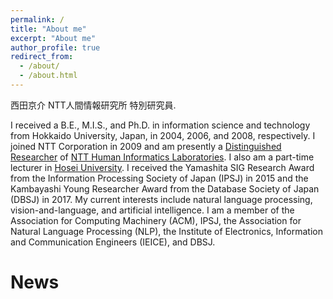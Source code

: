 ```yaml
---
permalink: /
title: "About me"
excerpt: "About me"
author_profile: true
redirect_from: 
  - /about/
  - /about.html
---
```


西田京介 NTT人間情報研究所 特別研究員.

I received a B.E., M.I.S., and Ph.D. in information science and technology from Hokkaido University, Japan, in 2004, 2006, and 2008, respectively. I joined NTT Corporation in 2009 and am presently a [Distinguished Researcher](https://www.rd.ntt/e/organization/researcher/special/s_027.html) of [NTT Human Informatics Laboratories](https://www.rd.ntt/e/hil/). I also am a part-time lecturer in [Hosei University](https://www.hosei.ac.jp/english/). I received the Yamashita SIG Research Award from the Information Processing Society of Japan (IPSJ) in 2015 and the Kambayashi Young Researcher Award from the Database Society of Japan (DBSJ) in 2017. My current interests include natural language processing, vision-and-language, and artificial intelligence. I am a member of the Association for Computing Machinery (ACM), IPSJ, the Association for Natural Language Processing (NLP), the Institute of Electronics, Information and Communication Engineers (IEICE), and DBSJ.

News
======
